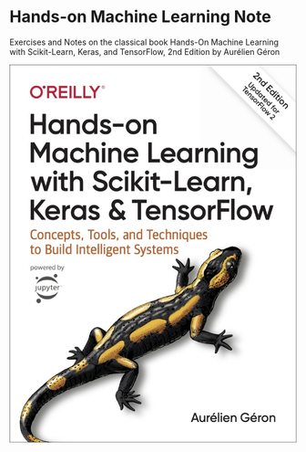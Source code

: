 # Hands-on Machine Learning Note

Exercises and Notes on the classical book Hands-On Machine Learning with Scikit-Learn, Keras, and TensorFlow, 2nd Edition by Aurélien Géron

![bookcover](img/bookcover.jpeg)